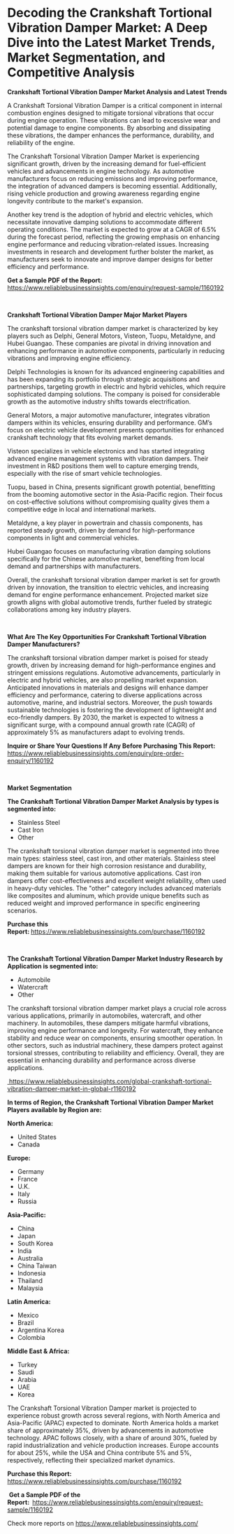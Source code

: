 <p><h1>Decoding the Crankshaft Tortional Vibration Damper Market: A Deep Dive into the Latest Market Trends, Market Segmentation, and Competitive Analysis</h1></p><p><strong>Crankshaft Tortional Vibration Damper Market Analysis and Latest Trends</strong></p>
<p><p>A Crankshaft Torsional Vibration Damper is a critical component in internal combustion engines designed to mitigate torsional vibrations that occur during engine operation. These vibrations can lead to excessive wear and potential damage to engine components. By absorbing and dissipating these vibrations, the damper enhances the performance, durability, and reliability of the engine.</p><p>The Crankshaft Torsional Vibration Damper Market is experiencing significant growth, driven by the increasing demand for fuel-efficient vehicles and advancements in engine technology. As automotive manufacturers focus on reducing emissions and improving performance, the integration of advanced dampers is becoming essential. Additionally, rising vehicle production and growing awareness regarding engine longevity contribute to the market's expansion.</p><p>Another key trend is the adoption of hybrid and electric vehicles, which necessitate innovative damping solutions to accommodate different operating conditions. The market is expected to grow at a CAGR of 6.5% during the forecast period, reflecting the growing emphasis on enhancing engine performance and reducing vibration-related issues. Increasing investments in research and development further bolster the market, as manufacturers seek to innovate and improve damper designs for better efficiency and performance.</p></p>
<p><strong>Get a Sample PDF of the Report:&nbsp;</strong> <a href="https://www.reliablebusinessinsights.com/enquiry/request-sample/1160192?utm_campaign=2208&utm_medium=2&utm_source=Github&utm_content=ia&utm_term=22032025&utm_id=crankshaft-tortional-vibration-damper">https://www.reliablebusinessinsights.com/enquiry/request-sample/1160192</a></p>
<p>&nbsp;</p>
<p><strong>Crankshaft Tortional Vibration Damper Major Market Players</strong></p>
<p><p>The crankshaft torsional vibration damper market is characterized by key players such as Delphi, General Motors, Visteon, Tuopu, Metaldyne, and Hubei Guangao. These companies are pivotal in driving innovation and enhancing performance in automotive components, particularly in reducing vibrations and improving engine efficiency.</p><p>Delphi Technologies is known for its advanced engineering capabilities and has been expanding its portfolio through strategic acquisitions and partnerships, targeting growth in electric and hybrid vehicles, which require sophisticated damping solutions. The company is poised for considerable growth as the automotive industry shifts towards electrification.</p><p>General Motors, a major automotive manufacturer, integrates vibration dampers within its vehicles, ensuring durability and performance. GM’s focus on electric vehicle development presents opportunities for enhanced crankshaft technology that fits evolving market demands.</p><p>Visteon specializes in vehicle electronics and has started integrating advanced engine management systems with vibration dampers. Their investment in R&D positions them well to capture emerging trends, especially with the rise of smart vehicle technologies.</p><p>Tuopu, based in China, presents significant growth potential, benefitting from the booming automotive sector in the Asia-Pacific region. Their focus on cost-effective solutions without compromising quality gives them a competitive edge in local and international markets.</p><p>Metaldyne, a key player in powertrain and chassis components, has reported steady growth, driven by demand for high-performance components in light and commercial vehicles.</p><p>Hubei Guangao focuses on manufacturing vibration damping solutions specifically for the Chinese automotive market, benefiting from local demand and partnerships with manufacturers.</p><p>Overall, the crankshaft torsional vibration damper market is set for growth driven by innovation, the transition to electric vehicles, and increasing demand for engine performance enhancement. Projected market size growth aligns with global automotive trends, further fueled by strategic collaborations among key industry players.</p></p>
<p>&nbsp;</p>
<p><strong>What Are The Key Opportunities For Crankshaft Tortional Vibration Damper Manufacturers?</strong></p>
<p><p>The crankshaft torsional vibration damper market is poised for steady growth, driven by increasing demand for high-performance engines and stringent emissions regulations. Automotive advancements, particularly in electric and hybrid vehicles, are also propelling market expansion. Anticipated innovations in materials and designs will enhance damper efficiency and performance, catering to diverse applications across automotive, marine, and industrial sectors. Moreover, the push towards sustainable technologies is fostering the development of lightweight and eco-friendly dampers. By 2030, the market is expected to witness a significant surge, with a compound annual growth rate (CAGR) of approximately 5% as manufacturers adapt to evolving trends.</p></p>
<p><strong>Inquire or Share Your Questions If Any Before Purchasing This Report:</strong> <a href="https://www.reliablebusinessinsights.com/enquiry/pre-order-enquiry/1160192?utm_campaign=2208&utm_medium=2&utm_source=Github&utm_content=ia&utm_term=22032025&utm_id=crankshaft-tortional-vibration-damper">https://www.reliablebusinessinsights.com/enquiry/pre-order-enquiry/1160192</a></p>
<p>&nbsp;</p>
<p><strong>Market Segmentation</strong></p>
<p><strong>The Crankshaft Tortional Vibration Damper Market Analysis by types is segmented into:</strong></p>
<p><ul><li>Stainless Steel</li><li>Cast Iron</li><li>Other</li></ul></p>
<p><p>The crankshaft torsional vibration damper market is segmented into three main types: stainless steel, cast iron, and other materials. Stainless steel dampers are known for their high corrosion resistance and durability, making them suitable for various automotive applications. Cast iron dampers offer cost-effectiveness and excellent weight reliability, often used in heavy-duty vehicles. The "other" category includes advanced materials like composites and aluminum, which provide unique benefits such as reduced weight and improved performance in specific engineering scenarios.</p></p>
<p><strong>Purchase this Report:&nbsp;</strong><a href="https://www.reliablebusinessinsights.com/purchase/1160192?utm_campaign=2208&utm_medium=2&utm_source=Github&utm_content=ia&utm_term=22032025&utm_id=crankshaft-tortional-vibration-damper">https://www.reliablebusinessinsights.com/purchase/1160192</a></p>
<p>&nbsp;</p>
<p><strong>The Crankshaft Tortional Vibration Damper Market Industry Research by Application is segmented into:</strong></p>
<p><ul><li>Automobile</li><li>Watercraft</li><li>Other</li></ul></p>
<p><p>The crankshaft torsional vibration damper market plays a crucial role across various applications, primarily in automobiles, watercraft, and other machinery. In automobiles, these dampers mitigate harmful vibrations, improving engine performance and longevity. For watercraft, they enhance stability and reduce wear on components, ensuring smoother operation. In other sectors, such as industrial machinery, these dampers protect against torsional stresses, contributing to reliability and efficiency. Overall, they are essential in enhancing durability and performance across diverse applications.</p></p>
<p><a href="https://www.reliablebusinessinsights.com/global-crankshaft-tortional-vibration-damper-market-in-global-r1160192?utm_campaign=2208&utm_medium=2&utm_source=Github&utm_content=ia&utm_term=22032025&utm_id=crankshaft-tortional-vibration-damper">&nbsp;https://www.reliablebusinessinsights.com/global-crankshaft-tortional-vibration-damper-market-in-global-r1160192</a></p>
<p><strong>In terms of Region, the Crankshaft Tortional Vibration Damper Market Players available by Region are:</strong></p>
<p>
    <p> <strong> North America: </strong>
        <ul>
            <li>United States</li>
            <li>Canada</li>
        </ul>
        </p> 
    <p> <strong> Europe: </strong>
        <ul>
            <li>Germany</li>
            <li>France</li>
            <li>U.K.</li>
            <li>Italy</li>
            <li>Russia</li>
        </ul>
        </p> 
    <p> <strong> Asia-Pacific: </strong>
        <ul>
            <li>China</li>
            <li>Japan</li>
            <li>South Korea</li>
            <li>India</li>
            <li>Australia</li>
            <li>China Taiwan</li>
            <li>Indonesia</li>
            <li>Thailand</li>
            <li>Malaysia</li>
        </ul>
        </p> 
    <p> <strong> Latin America: </strong>
        <ul>
            <li>Mexico</li>
            <li>Brazil</li>
            <li>Argentina Korea</li>
            <li>Colombia</li>
        </ul>
        </p> 
    <p> <strong> Middle East & Africa: </strong>
        <ul>
            <li>Turkey</li>
            <li>Saudi</li>
            <li>Arabia</li>
            <li>UAE</li>
            <li>Korea</li>
        </ul>
    </p>
    </p>
<p><p>The Crankshaft Torsional Vibration Damper market is projected to experience robust growth across several regions, with North America and Asia-Pacific (APAC) expected to dominate. North America holds a market share of approximately 35%, driven by advancements in automotive technology. APAC follows closely, with a share of around 30%, fueled by rapid industrialization and vehicle production increases. Europe accounts for about 25%, while the USA and China contribute 5% and 5%, respectively, reflecting their specialized market dynamics.</p></p>
<p><strong>Purchase this Report: </strong><a href="https://www.reliablebusinessinsights.com/purchase/1160192?utm_campaign=2208&utm_medium=2&utm_source=Github&utm_content=ia&utm_term=22032025&utm_id=crankshaft-tortional-vibration-damper">https://www.reliablebusinessinsights.com/purchase/1160192</a></p>
<p>&nbsp;<strong>Get a Sample PDF of the Report:&nbsp;&nbsp;</strong><a href="https://www.reliablebusinessinsights.com/enquiry/request-sample/1160192?utm_campaign=2208&utm_medium=2&utm_source=Github&utm_content=ia&utm_term=22032025&utm_id=crankshaft-tortional-vibration-damper">https://www.reliablebusinessinsights.com/enquiry/request-sample/1160192</a></p>
<p><strong></strong></p>
<p>Check more reports on <a href="https://www.reliablebusinessinsights.com/?utm_campaign=2208&utm_medium=2&utm_source=Github&utm_content=ia&utm_term=22032025&utm_id=crankshaft-tortional-vibration-damper">https://www.reliablebusinessinsights.com/</a></p>
